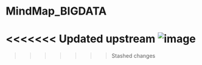 # MindMap_BIGDATA


<<<<<<< Updated upstream
![image](https://user-images.githubusercontent.com/45038608/163346140-4d170ffd-f114-4f5f-b40c-2fdf513f7775.png)
=======
>>>>>>> Stashed changes
